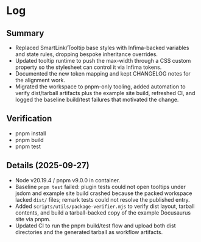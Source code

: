 # Log

## Summary
- Replaced SmartLink/Tooltip base styles with Infima-backed variables and state rules, dropping bespoke inheritance overrides.
- Updated tooltip runtime to push the max-width through a CSS custom property so the stylesheet can control it via Infima tokens.
- Documented the new token mapping and kept CHANGELOG notes for the alignment work.
- Migrated the workspace to pnpm-only tooling, added automation to verify dist/tarball artifacts plus the example site build, refreshed CI, and logged the baseline build/test failures that motivated the change.

## Verification
- pnpm install
- pnpm build
- pnpm test

## Details (2025-09-27)
- Node v20.19.4 / pnpm v9.0.0 in container.
- Baseline `pnpm test` failed: plugin tests could not open tooltips under jsdom and example site build crashed because the packed workspace lacked `dist/` files; remark tests could not resolve the published entry.
- Added `scripts/utils/package-verifier.mjs` to verify dist layout, tarball contents, and build a tarball-backed copy of the example Docusaurus site via pnpm.
- Updated CI to run the pnpm build/test flow and upload both dist directories and the generated tarball as workflow artifacts.
